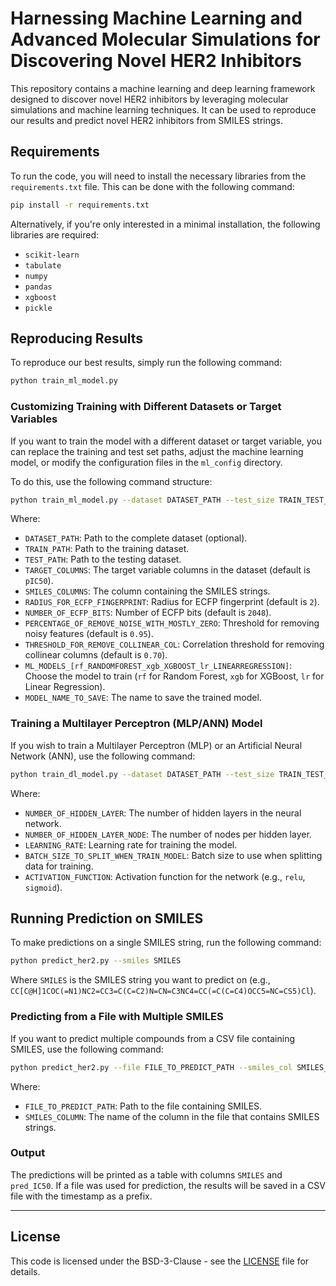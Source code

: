 
# Harnessing Machine Learning and Advanced Molecular Simulations for Discovering Novel HER2 Inhibitors

This repository contains a machine learning and deep learning framework designed to discover novel HER2 inhibitors by leveraging molecular simulations and machine learning techniques. It can be used to reproduce our results and predict novel HER2 inhibitors from SMILES strings.

## Requirements

To run the code, you will need to install the necessary libraries from the `requirements.txt` file. This can be done with the following command:

```bash
pip install -r requirements.txt
```

Alternatively, if you're only interested in a minimal installation, the following libraries are required:

- `scikit-learn`
- `tabulate`
- `numpy`
- `pandas`
- `xgboost`
- `pickle`

## Reproducing Results

To reproduce our best results, simply run the following command:

```bash
python train_ml_model.py
```

### Customizing Training with Different Datasets or Target Variables

If you want to train the model with a different dataset or target variable, you can replace the training and test set paths, adjust the machine learning model, or modify the configuration files in the `ml_config` directory.

To do this, use the following command structure:

```bash
python train_ml_model.py --dataset DATASET_PATH --test_size TRAIN_TEST_SPLIT_SIZE --random_state RANDOM_STATE_TO_REPRODUCE --train TRAIN_PATH --test TEST_PATH --target TARGET_COLUMNS --smiles SMILES_COLUMNS --ecfp_radius RADIUS_FOR_ECFP_FINGERPRINT --ecfp_bits NUMBER_OF_ECFP_BITS --zero_threshold PERCENTAGE_OF_REMOVE_NOISE_WITH_MOSTLY_ZERO --correlation_threshold THRESHOLD_FOR_REMOVE_COLLINEAR_COL --model ML_MODELS_[rf_RANDOMFOREST_xgb_XGBOOST_lr_LINEARREGRESSION] --save_model MODEL_NAME_TO_SAVE
```

Where:
- `DATASET_PATH`: Path to the complete dataset (optional).
- `TRAIN_PATH`: Path to the training dataset.
- `TEST_PATH`: Path to the testing dataset.
- `TARGET_COLUMNS`: The target variable columns in the dataset (default is `pIC50`).
- `SMILES_COLUMNS`: The column containing the SMILES strings.
- `RADIUS_FOR_ECFP_FINGERPRINT`: Radius for ECFP fingerprint (default is `2`).
- `NUMBER_OF_ECFP_BITS`: Number of ECFP bits (default is `2048`).
- `PERCENTAGE_OF_REMOVE_NOISE_WITH_MOSTLY_ZERO`: Threshold for removing noisy features (default is `0.95`).
- `THRESHOLD_FOR_REMOVE_COLLINEAR_COL`: Correlation threshold for removing collinear columns (default is `0.70`).
- `ML_MODELS_[rf_RANDOMFOREST_xgb_XGBOOST_lr_LINEARREGRESSION]`: Choose the model to train (`rf` for Random Forest, `xgb` for XGBoost, `lr` for Linear Regression).
- `MODEL_NAME_TO_SAVE`: The name to save the trained model.

### Training a Multilayer Perceptron (MLP/ANN) Model

If you wish to train a Multilayer Perceptron (MLP) or an Artificial Neural Network (ANN), use the following command:

```bash
python train_dl_model.py --dataset DATASET_PATH --test_size TRAIN_TEST_SPLIT_SIZE --random_state RANDOM_STATE_TO_REPRODUCE --train TRAIN_PATH --test TEST_PATH --target TARGET_COLUMNS --smiles SMILES_COLUMNS --ecfp_radius RADIUS_FOR_ECFP_FINGERPRINT --ecfp_bits NUMBER_OF_ECFP_BITS --zero_threshold PERCENTAGE_OF_REMOVE_NOISE_WITH_MOSTLY_ZERO --correlation_threshold THRESHOLD_FOR_REMOVE_COLLINEAR_COL --dense NUMBER_OF_HIDDEN_LAYER --units NUMBER_OF_HIDDEN_LAYER_NODE --learning_rate LEARNING_RATE --batch_size BATCH_SIZE_TO_SPLIT_WHEN_TRAIN_MODEL --activation ACTIVATION_FUNCTION --save_model NAME_OF_MODEL_TO_SAVE
```

Where:
- `NUMBER_OF_HIDDEN_LAYER`: The number of hidden layers in the neural network.
- `NUMBER_OF_HIDDEN_LAYER_NODE`: The number of nodes per hidden layer.
- `LEARNING_RATE`: Learning rate for training the model.
- `BATCH_SIZE_TO_SPLIT_WHEN_TRAIN_MODEL`: Batch size to use when splitting data for training.
- `ACTIVATION_FUNCTION`: Activation function for the network (e.g., `relu`, `sigmoid`).

## Running Prediction on SMILES

To make predictions on a single SMILES string, run the following command:

```bash
python predict_her2.py --smiles SMILES
```

Where `SMILES` is the SMILES string you want to predict on (e.g., `CC[C@H]1COC(=N1)NC2=CC3=C(C=C2)N=CN=C3NC4=CC(=C(C=C4)OCC5=NC=CS5)Cl`).

### Predicting from a File with Multiple SMILES

If you want to predict multiple compounds from a CSV file containing SMILES, use the following command:

```bash
python predict_her2.py --file FILE_TO_PREDICT_PATH --smiles_col SMILES_COLUMN
```

Where:
- `FILE_TO_PREDICT_PATH`: Path to the file containing SMILES.
- `SMILES_COLUMN`: The name of the column in the file that contains SMILES strings.

### Output

The predictions will be printed as a table with columns `SMILES` and `pred_IC50`. If a file was used for prediction, the results will be saved in a CSV file with the timestamp as a prefix.

---

## License

This code is licensed under the BSD-3-Clause - see the [LICENSE](LICENSE) file for details.
